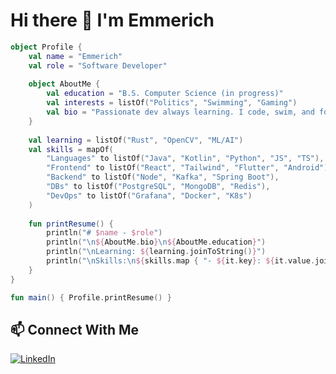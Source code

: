# Hi there 👋 I'm Emmerich

```kotlin
object Profile {
    val name = "Emmerich"
    val role = "Software Developer"
    
    object AboutMe {
        val education = "B.S. Computer Science (in progress)"
        val interests = listOf("Politics", "Swimming", "Gaming")
        val bio = "Passionate dev always learning. I code, swim, and follow politics!"
    }
    
    val learning = listOf("Rust", "OpenCV", "ML/AI")
    val skills = mapOf(
        "Languages" to listOf("Java", "Kotlin", "Python", "JS", "TS"),
        "Frontend" to listOf("React", "Tailwind", "Flutter", "Android"),
        "Backend" to listOf("Node", "Kafka", "Spring Boot"),
        "DBs" to listOf("PostgreSQL", "MongoDB", "Redis"),
        "DevOps" to listOf("Grafana", "Docker", "K8s")
    )
    
    fun printResume() {
        println("# $name - $role")
        println("\n${AboutMe.bio}\n${AboutMe.education}")
        println("\nLearning: ${learning.joinToString()}")
        println("\nSkills:\n${skills.map { "- ${it.key}: ${it.value.joinToString()}"}.joinToString("\n")}")
    }
}

fun main() { Profile.printResume() }
```

## 📫 Connect With Me
[![LinkedIn](https://img.shields.io/badge/LinkedIn-0077B5?style=for-the-badge&logo=linkedin&logoColor=white)](https://www.linkedin.com/in/emmerichb)

